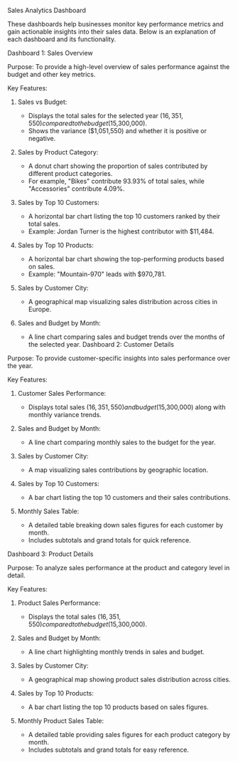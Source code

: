 Sales Analytics Dashboard 

These dashboards help businesses monitor key performance metrics and gain actionable insights into their sales data. Below is an explanation of each dashboard and its functionality.

 Dashboard 1: Sales Overview

 Purpose:
To provide a high-level overview of sales performance against the budget and other key metrics.

 Key Features:
1. Sales vs Budget:
   - Displays the total sales for the selected year ($16,351,550) compared to the budget ($15,300,000).
   - Shows the variance ($1,051,550) and whether it is positive or negative.

2. Sales by Product Category:
   - A donut chart showing the proportion of sales contributed by different product categories.
   - For example, "Bikes" contribute 93.93% of total sales, while "Accessories" contribute 4.09%.

3. Sales by Top 10 Customers:
   - A horizontal bar chart listing the top 10 customers ranked by their total sales.
   - Example: Jordan Turner is the highest contributor with $11,484.

4. Sales by Top 10 Products:
   - A horizontal bar chart showing the top-performing products based on sales.
   - Example: "Mountain-970" leads with $970,781.

5. Sales by Customer City:
   - A geographical map visualizing sales distribution across cities in Europe.

6. Sales and Budget by Month:
   - A line chart comparing sales and budget trends over the months of the selected year.
 Dashboard 2: Customer Details

 Purpose:
To provide customer-specific insights into sales performance over the year.

 Key Features:
1. Customer Sales Performance:
   - Displays total sales ($16,351,550) and budget ($15,300,000) along with monthly variance trends.

2. Sales and Budget by Month:
   - A line chart comparing monthly sales to the budget for the year.

3. Sales by Customer City:
   - A map visualizing sales contributions by geographic location.

4. Sales by Top 10 Customers:
   - A bar chart listing the top 10 customers and their sales contributions.

5. Monthly Sales Table:
   - A detailed table breaking down sales figures for each customer by month.
   - Includes subtotals and grand totals for quick reference.

 Dashboard 3: Product Details

 Purpose:
To analyze sales performance at the product and category level in detail.

 Key Features:
1. Product Sales Performance:
   - Displays the total sales ($16,351,550) compared to the budget ($15,300,000).

2. Sales and Budget by Month:
   - A line chart highlighting monthly trends in sales and budget.

3. Sales by Customer City:
   - A geographical map showing product sales distribution across cities.

4. Sales by Top 10 Products:
   - A bar chart listing the top 10 products based on sales figures.

5. Monthly Product Sales Table:
   - A detailed table providing sales figures for each product category by month.
   - Includes subtotals and grand totals for easy reference.


